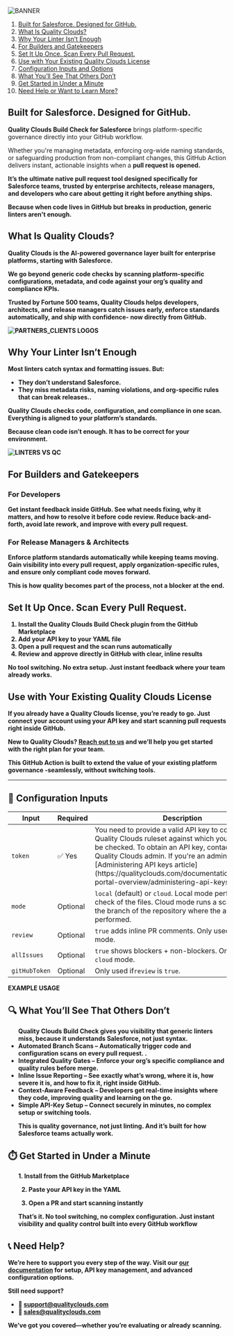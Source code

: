 

![BANNER](https://github.com/user-attachments/assets/c5fe2e36-5c2c-4655-a732-27273064042a)

1. [Built for Salesforce. Designed for GitHub.](#built-for-salesforce-designed-for-github)
2. [What Is Quality Clouds?](#what-is-quality-clouds)
3. [Why Your Linter Isn’t Enough](#why-your-linter-isnt-enough)
4. [For Builders and Gatekeepers](#for-builders-and-gatekeepers)
5. [Set It Up Once. Scan Every Pull Request.](#set-it-up-once-scan-every-pull-request)
6. [Use with Your Existing Quality Clouds License](#use-with-your-existing-quality-clouds-license)
7. [Configuration Inputs and Options](#-configuration-inputs)
8. [What You’ll See That Others Don’t](#-what-youll-see-that-others-dont)
9. [Get Started in Under a Minute](#%EF%B8%8F-get-started-in-under-a-minute)
10. [Need Help or Want to Learn More?](#-need-help)

## Built for Salesforce. Designed for GitHub.

<p><strong>Quality Clouds Build Check for Salesforce</strong> brings platform-specific governance directly into your GitHub workflow.</p>
<p>Whether you're managing metadata, enforcing org-wide naming standards, or safeguarding production from non-compliant changes, this GitHub Action delivers instant, actionable insights when a <strong> pull request is opened.</p>
<p>It’s the ultimate native pull request tool designed specifically for Salesforce teams, <strong>trusted by enterprise architects, release managers, and developers</strong> who care about getting it right before anything ships.</p>

**Because when code lives in GitHub but breaks in production, generic linters aren't enough.**

## What Is Quality Clouds?

<p><strong>Quality Clouds is the AI-powered governance layer</strong> built for enterprise platforms, starting with Salesforce.</p>
<p>We go beyond generic code checks by scanning platform-specific configurations, metadata, and code against your org’s quality and compliance KPIs.</p>
<p>Trusted by <strong>Fortune 500 teams</strong>, Quality Clouds helps developers, architects, and release managers catch issues early, enforce standards automatically, and ship with confidence- now directly from GitHub.</p>

![PARTNERS_CLIENTS LOGOS](https://github.com/user-attachments/assets/d6e4211e-11c8-4974-bb13-62320f6dfcf5)


## Why Your Linter Isn’t Enough

<p>Most linters catch syntax and formatting issues. But:</p>
<ul>
  <li>They don’t understand Salesforce.</li>
  <li>They miss metadata risks, naming violations, and org-specific rules that can break releases..</li>
</ul>

<p>Quality Clouds checks code, configuration, and compliance in one scan. Everything is aligned to your platform’s standards.

Because clean code isn’t enough. It has to be correct for your environment. </p>

![LINTERS VS QC](https://github.com/user-attachments/assets/161f0c2a-f4a0-4fde-8d0e-241fff6f2845)

## For Builders and Gatekeepers

<h3>For Developers</h3>
<p>Get <strong>instant feedback</strong> inside GitHub. See what needs fixing, why it matters, and how to resolve it before code review. Reduce back-and-forth, avoid late rework, and improve with every pull request.</p>

<h3>For Release Managers & Architects</h3>
<p>Enforce platform standards automatically while keeping teams moving. Gain <strong>visibility into every pull request</strong>, apply organization-specific rules, and ensure only compliant code moves forward.

This is how quality becomes part of the process, not a blocker at the end.
</p>



## Set It Up Once. Scan Every Pull Request.

<ol>
  <li>Install the Quality Clouds Build Check plugin from the GitHub Marketplace</li>
  <li>Add your API key to your YAML file</li>
  <li>Open a pull request and the scan runs automatically </li>
  <li>Review and approve directly in GitHub with clear, inline results</li>
</ol>

<p>No tool switching. No extra setup. Just instant feedback where your team already works.
</p>


## Use with Your Existing Quality Clouds License

<p>If you already have a Quality Clouds license, you’re ready to go. Just connect your account using your API key and start scanning pull requests right inside GitHub.
</p>

<p><strong>New to Quality Clouds?</strong> <a href="https://marketing.qualityclouds.com/meet-quality-clouds">Reach out to us</a> and we’ll help you get started with the right plan for your team.</p>

This GitHub Action is built to extend the value of your existing platform governance -seamlessly, without switching tools.

<hr />

<h2>🧾 Configuration Inputs</h2>

<table>
  <thead>
    <tr>
      <th>Input</th>
      <th>Required</th>
      <th>Description</th>
    </tr>
  </thead>
  <tbody>
    <tr>
      <td><code>token</code></td>
      <td>✅ Yes</td>
      <td>You need to provide a valid API key to connect the Quality Clouds ruleset against which your code will be checked. To obtain an API key, contact your Quality Clouds admin. If you're an admin, check the [Administering API keys article](https://qualityclouds.com/documentation/qc/admin-portal-overview/administering-api-keys/). 
    </tr>
    <tr>
      <td><code>mode</code></td>
      <td>Optional</td>
      <td><code>local</code> (default) or <code>cloud</code>. Local mode performs a live check of the files. Cloud mode runs a scan against the branch of the repository where the action is performed.</td>
    </tr>
    <tr>
      <td><code>review</code></td>
      <td>Optional</td>
      <td><code>true</code> adds inline PR comments. Only used in <code>cloud</code> mode.</td>
    </tr>
    <tr>
      <td><code>allIssues</code></td>
      <td>Optional</td>
      <td><code>true</code> shows blockers + non-blockers. Only used in <code>cloud</code> mode.</td>
    </tr>
    <tr>
      <td><code>gitHubToken</code></td>
      <td>Optional</td>
      <td>Only used if<code>review</code> is <code>true</code>.</td>
    </tr>
  </tbody>
</table>

EXAMPLE USAGE


## 🔍 What You’ll See That Others Don’t

<ul> Quality Clouds Build Check gives you visibility that generic linters miss, because it understands Salesforce, not just syntax.

  <li><strong>Automated Branch Scans</strong> – Automatically trigger code and configuration scans on every pull request.  
.</li>
  <li><strong>Integrated Quality Gates</strong> – Enforce your org’s specific compliance and quality rules before merge.  
</li>
  <li><strong>Inline Issue Reporting</strong> – See exactly what’s wrong, where it is, how severe it is, and how to fix it, right inside GitHub.</li>
  <li><strong>Context-Aware Feedback</strong> – Developers get real-time insights where they code, improving quality and learning on the go.</li>
  <li><strong>Simple API-Key Setup</strong> – Connect securely in minutes, no complex setup or switching tools.</li>

This is quality governance, not just linting. And it’s built for how Salesforce teams actually work.
</ul>

## ⏱️ Get Started in Under a Minute

<ul>
1.  Install from the GitHub Marketplace  
     
2.  Paste your API key in the YAML  
       
3.  Open a PR and start scanning instantly

That’s it. No tool switching, no complex configuration. Just instant visibility and quality control built into every GitHub workflow
</ul>

## 📞 Need Help?

<p>We’re here to support you every step of the way. Visit our <a href="https://docs.qualityclouds.com">our documentation</a> for setup, API key management, and advanced configuration options.</p>

<p><strong>Still need support?</strong></p>
<ul>
  <li>📧 <a href="mailto:support@qualityclouds.com">support@qualityclouds.com</a></li>
  <li>💼 <a href="mailto:sales@qualityclouds.com">sales@qualityclouds.com</a></li> 
</ul>

<p>We’ve got you covered—whether you’re evaluating or already scanning.</p>
